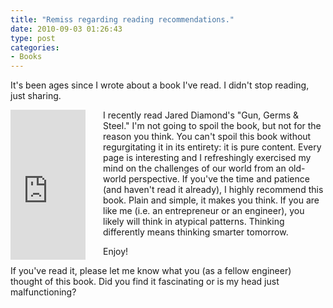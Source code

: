 ```yaml
---
title: "Remiss regarding reading recommendations."
date: 2010-09-03 01:26:43
type: post
categories:
- Books
---
```


<p>It's been ages since I wrote about a book I've read.  I didn't stop reading, just sharing.</p>  <iframe src="http://rcm.amazon.com/e/cm?lt1=_blank&bc1=000000&IS2=1&bg1=FFFFFF&fc1=000000&lc1=0000FF&t=lethargy-20&o=1&p=8&l=as1&m=amazon&f=ifr&md=10FE9736YVPPT7A0FBG2&asins=B000PHOY0A" style="float:left; width:120px;height:240px; margin-right:2em;" scrolling="no" marginwidth="0" marginheight="0" frameborder="0"></iframe>  <p>I recently read Jared Diamond's "Gun, Germs &amp; Steel."  I'm not going to spoil the book, but not for the reason you think.  You can't spoil this book without regurgitating it in its entirety: it is pure content.  Every page is interesting and I refreshingly exercised my mind on the challenges of our world from an old-world perspective.  If you've the time and patience (and haven't read it already), I highly recommend this book.  Plain and simple, it makes you think.  If you are like me (i.e. an entrepreneur or an engineer), you likely will think in atypical patterns.  Thinking differently means thinking smarter tomorrow.</p>  <p>Enjoy!</p>  <p>If you've read it, please let me know what you (as a fellow engineer) thought of this book.  Did you find it fascinating or is my head just malfunctioning?</p> <br style="clear:left;"/>

